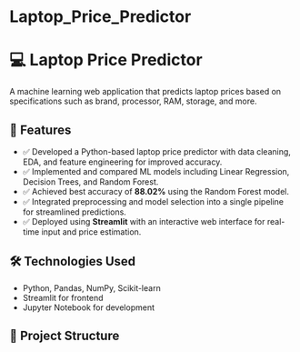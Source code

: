 # Laptop_Price_Predictor
# 💻 Laptop Price Predictor

A machine learning web application that predicts laptop prices based on specifications such as brand, processor, RAM, storage, and more.

## 🚀 Features

- ✅ Developed a Python-based laptop price predictor with data cleaning, EDA, and feature engineering for improved accuracy.
- ✅ Implemented and compared ML models including Linear Regression, Decision Trees, and Random Forest.
- ✅ Achieved best accuracy of **88.02%** using the Random Forest model.
- ✅ Integrated preprocessing and model selection into a single pipeline for streamlined predictions.
- ✅ Deployed using **Streamlit** with an interactive web interface for real-time input and price estimation.

## 🛠️ Technologies Used

- Python, Pandas, NumPy, Scikit-learn
- Streamlit for frontend
- Jupyter Notebook for development

## 📂 Project Structure


